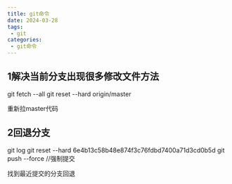 ```yaml
---
title: git命令
date: 2024-03-28
tags:
 - git
categories:
 - git命令
---
```


## 1解决当前分支出现很多修改文件方法
git fetch --all
git reset --hard origin/master

重新拉master代码

## 2回退分支
git log
git reset --hard  6e4b13c58b48e874f3c76fdbd7400a71d3cd0b5d
git push --force //强制提交

找到最近提交的分支回退